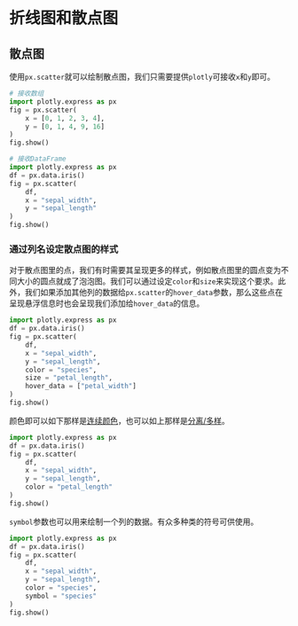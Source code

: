 # 折线图和散点图

## 散点图

使用`px.scatter`就可以绘制散点图，我们只需要提供`plotly`可接收`x`和`y`即可。

```py
# 接收数组
import plotly.express as px
fig = px.scatter(
    x = [0, 1, 2, 3, 4],
    y = [0, 1, 4, 9, 16]
)
fig.show()
```

```py
# 接收DataFrame
import plotly.express as px
df = px.data.iris()
fig = px.scatter(
    df,
    x = "sepal_width",
    y = "sepal_length"
)
fig.show()
```

### 通过列名设定散点图的样式

对于散点图里的点，我们有时需要其呈现更多的样式，例如散点图里的圆点变为不同大小的圆点就成了泡泡图。我们可以通过设定`color`和`size`来实现这个要求。此外，我们如果添加其他列的数据给`px.scatter`的`hover_data`参数，那么这些点在呈现悬浮信息时也会呈现我们添加给`hover_data`的信息。

```py
import plotly.express as px
df = px.data.iris()
fig = px.scatter(
    df, 
    x = "sepal_width",
    y = "sepal_length", 
    color = "species", 
    size = "petal_length", 
    hover_data = ["petal_width"]
)
fig.show()
```

颜色即可以如下那样是[连续颜色](https://plotly.com/python/colorscales/)，也可以如上那样是[分离/多样](https://plotly.com/python/discrete-color/)。

```py
import plotly.express as px
df = px.data.iris()
fig = px.scatter(
    df,
    x = "sepal_width",
    y = "sepal_length", 
    color = "petal_length"
)
fig.show()
```

`symbol`参数也可以用来绘制一个列的数据。有众多种类的符号可供使用。

```py
import plotly.express as px
df = px.data.iris()
fig = px.scatter(
    df, 
    x = "sepal_width", 
    y = "sepal_length", 
    color = "species", 
    symbol = "species"
)
fig.show()
```
